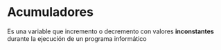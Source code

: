 # Acumuladores

Es una variable que incremento o decremento con valores **inconstantes** durante la ejecución de un programa informático
